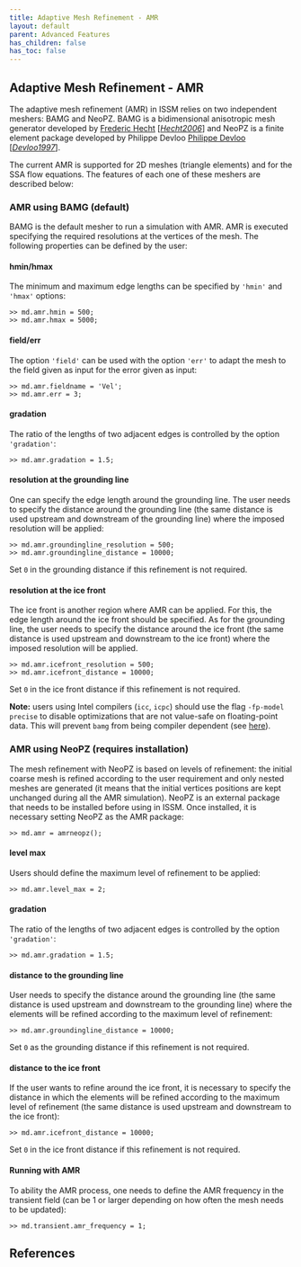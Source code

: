 ```yaml
---
title: Adaptive Mesh Refinement - AMR
layout: default
parent: Advanced Features
has_children: false
has_toc: false
---
```


## Adaptive Mesh Refinement - AMR
The adaptive mesh refinement (AMR) in ISSM relies on two independent meshers: BAMG and NeoPZ. BAMG is a bidimensional anisotropic mesh generator developed by <a href="http://www.ann.jussieu.fr/~hecht/" target="_blank">Frederic Hecht</a> [<a href="#references">*Hecht2006*</a>] and NeoPZ is a finite element package developed by Philippe Devloo <a href="https://github.com/labmec/neopz" target="_blank">Philippe Devloo</a> [<a href="#references">*Devloo1997*</a>].

The current AMR is supported for 2D meshes (triangle elements) and for the SSA flow equations. The
features of each one of these meshers are described below:

### AMR using BAMG (default)
BAMG is the default mesher to run a simulation with AMR. AMR is executed specifying the required resolutions at the vertices of the mesh. The following properties can be defined by the user:

#### hmin/hmax
The minimum and maximum edge lengths can be specified by `'hmin'` and `'hmax'` options:
````
>> md.amr.hmin = 500;
>> md.amr.hmax = 5000;
````

#### field/err
The option `'field'` can be used with the option `'err'` to adapt the mesh to the field given as input for the error given as input:
````
>> md.amr.fieldname = 'Vel';
>> md.amr.err = 3;
````

#### gradation
The ratio of the lengths of two adjacent edges is controlled by the option `'gradation'`:
````
>> md.amr.gradation = 1.5;
````

#### resolution at the grounding line
One can specify the edge length around the grounding line. The user needs to specify the distance around the grounding line (the same distance is used upstream and downstream of the grounding line) where the imposed resolution will be applied:
````
>> md.amr.groundingline_resolution = 500;
>> md.amr.groundingline_distance = 10000;
````
Set `0` in the grounding distance if this refinement is not required.

#### resolution at the ice front
The ice front is another region where AMR can be applied. For this, the edge length around the ice front should be specified. As for the grounding line, the user needs to specify the distance around the ice front (the same distance is used upstream and downstream to the ice front) where the imposed resolution will be applied.
````
>> md.amr.icefront_resolution = 500;
>> md.amr.icefront_distance = 10000;
````
Set `0` in the ice front distance if this refinement is not required.

**Note:** users using Intel compilers (`icc`, `icpc`) should use the flag `-fp-model precise` to disable optimizations that are not value-safe on floating-point data. This will prevent `bamg` from being compiler dependent (see <a href="https://software.intel.com/en-us/node/522979" target="_blank">here</a>).
### AMR using NeoPZ (requires installation)
The mesh refinement with NeoPZ is based on levels of refinement: the initial coarse mesh is refined according to the user requirement and only nested meshes are generated (it means that the initial vertices positions are kept unchanged during all the AMR simulation). NeoPZ is an external package that needs to be installed before using in ISSM. Once installed, it is necessary setting NeoPZ as the AMR package:
````
>> md.amr = amrneopz();
````

#### level max
Users should define the maximum level of refinement to be applied:
````
>> md.amr.level_max = 2;
````

#### gradation
The ratio of the lengths of two adjacent edges is controlled by the option `'gradation'`:
````
>> md.amr.gradation = 1.5;
````

#### distance to the grounding line
User needs to specify the distance around the grounding line (the same distance is used upstream and downstream to the grounding line) where the elements will be refined according to the maximum level of refinement:
````
>> md.amr.groundingline_distance = 10000;
````
Set `0` as the grounding distance if this refinement is not required.

#### distance to the ice front
If the user wants to refine around the ice front, it is necessary to specify the distance in which the elements will be refined according to the maximum level of refinement (the same distance is used upstream and downstream to the ice front):
````
>> md.amr.icefront_distance = 10000;
````
Set `0` in the ice front distance if this refinement is not required.
#### Running with AMR
To ability the AMR process, one needs to define the AMR frequency in the transient field (can be 1 or larger depending on how often the mesh needs to be updated):
````
>> md.transient.amr_frequency = 1;
````


## References
